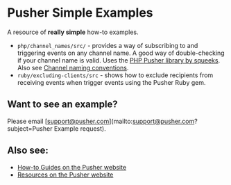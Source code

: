 # Pusher Simple Examples

A resource of **really simple** how-to examples.

* `php/channel_names/src/` - provides a way of subscribing to and triggering events on any channel name. A good way of double-checking if your channel name is valid. Uses the [PHP Pusher library by squeeks](https://github.com/squeeks/Pusher-PHP). Also see [Channel naming conventions](http://pusher.com/docs/client_api_guide/client_channels#naming-channels).
* `ruby/excluding-clients/src` - shows how to exclude recipients from receiving events when trigger events using the Pusher Ruby gem.

## Want to see an example?

Please email [support@pusher.com](mailto:support@pusher.com?subject=Pusher Example request).

## Also see:

* [How-to Guides on the Pusher website](http://pusher.com/docs/how_do_i)
* [Resources on the Pusher website](http://pusher.com/docs/resources)